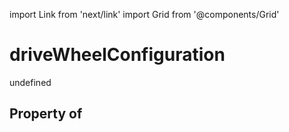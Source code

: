 import Link from 'next/link'
import Grid from '@components/Grid'

# driveWheelConfiguration

undefined

## Property of



